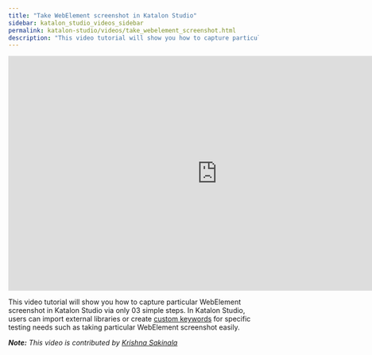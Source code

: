 ```yaml
---
title: "Take WebElement screenshot in Katalon Studio"
sidebar: katalon_studio_videos_sidebar
permalink: katalon-studio/videos/take_webelement_screenshot.html
description: "This video tutorial will show you how to capture particular WebElement screenshot in Katalon Studio via only 03 simple steps. Learn more!"
---
```

<iframe width="840" height="473" src="https://www.youtube.com/embed/Uai7Z7eYE7c?feature=oembed" frameborder="0" allow="autoplay; encrypted-media" allowfullscreen="">&nbsp;</iframe>

This video tutorial will show you how to capture particular WebElement screenshot in Katalon Studio via only 03 simple steps. In Katalon Studio, users can import external libraries or create [custom keywords](/katalon-studio/tutorials/create-custom-keyword/) for specific testing needs such as taking particular WebElement screenshot easily.

_**Note:** This video is contributed by [Krishna Sakinala](https://www.youtube.com/channel/UCmQRa3pWM9zsB474URz8ESg)_